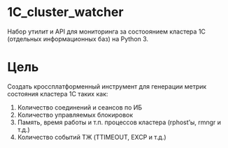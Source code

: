 # 1C_cluster_watcher
Набор утилит и API для мониторинга за состооянием кластера 1С (отдельных информационных баз) на Python 3.

Цель
====
Создать кроссплатформенный инструмент для генерации метрик состояния кластера 1С таких как:
1. Количество соединений и сеансов по ИБ
1. Количество управляемых блокировок
1. Память, время работы и т.п. процессов кластера (rphost’ы, rmngr и т.д.)
1. Количество событий ТЖ (TTIMEOUT, EXCP и т.д.)
